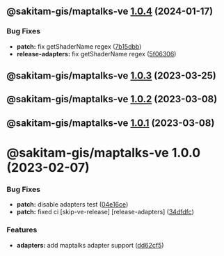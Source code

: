 ## @sakitam-gis/maptalks-ve [1.0.4](https://github.com/sakitam-gis/vis-engine/compare/@sakitam-gis/maptalks-ve@1.0.3...@sakitam-gis/maptalks-ve@1.0.4) (2024-01-17)


### Bug Fixes

* **patch:** fix getShaderName regex ([7b15dbb](https://github.com/sakitam-gis/vis-engine/commit/7b15dbb36da2fc36a7baf941bce4d09c6bebc79f))
* **release-adapters:** fix getShaderName regex ([5f06306](https://github.com/sakitam-gis/vis-engine/commit/5f06306ff652bc231ea5c8ede9fbc9cb2c96b451))

## @sakitam-gis/maptalks-ve [1.0.3](https://github.com/sakitam-gis/vis-engine/compare/@sakitam-gis/maptalks-ve@1.0.2...@sakitam-gis/maptalks-ve@1.0.3) (2023-03-25)

## @sakitam-gis/maptalks-ve [1.0.2](https://github.com/sakitam-gis/vis-engine/compare/@sakitam-gis/maptalks-ve@1.0.1...@sakitam-gis/maptalks-ve@1.0.2) (2023-03-08)

## @sakitam-gis/maptalks-ve [1.0.1](https://github.com/sakitam-gis/vis-engine/compare/@sakitam-gis/maptalks-ve@1.0.0...@sakitam-gis/maptalks-ve@1.0.1) (2023-03-08)

# @sakitam-gis/maptalks-ve 1.0.0 (2023-02-07)


### Bug Fixes

* **patch:** disable adapters test ([04e16ce](https://github.com/sakitam-gis/vis-engine/commit/04e16ced0d9d704afd71ad56887cbb23d4646871))
* **patch:** fixed ci [skip-ve-release] [release-adapters] ([34dfdfc](https://github.com/sakitam-gis/vis-engine/commit/34dfdfc2534f54eeee8c12d023221cd7292b3d48))


### Features

* **adapters:** add maptalks adapter support ([dd62cf5](https://github.com/sakitam-gis/vis-engine/commit/dd62cf5a37e10186c5543334f5a73c3e56854782))
